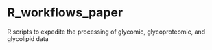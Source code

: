 # R_workflows_paper
 R scripts to expedite the processing of glycomic, glycoproteomic, and glycolipid data

